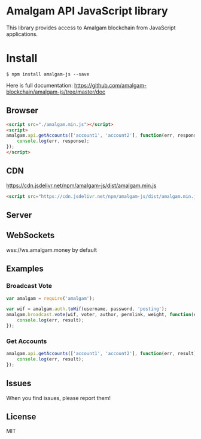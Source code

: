 # Amalgam API JavaScript library
This library provides access to Amalgam blockchain from JavaScript applications.

# Install
```
$ npm install amalgam-js --save
```

Here is full documentation:
https://github.com/amalgam-blockchain/amalgam-js/tree/master/doc

## Browser 
```html 
<script src="./amalgam.min.js"></script>
<script>
amalgam.api.getAccounts(['account1', 'account2'], function(err, response){
    console.log(err, response);
});
</script>
```

## CDN
https://cdn.jsdelivr.net/npm/amalgam-js/dist/amalgam.min.js<br/>
```html
<script src="https://cdn.jsdelivr.net/npm/amalgam-js/dist/amalgam.min.js"></script>
```

## Server

## WebSockets
wss://ws.amalgam.money by default<br/>

## Examples
### Broadcast Vote
```js
var amalgam = require('amalgam');

var wif = amalgam.auth.toWif(username, password, 'posting');
amalgam.broadcast.vote(wif, voter, author, permlink, weight, function(err, result) {
	console.log(err, result);
});
```

### Get Accounts
```js
amalgam.api.getAccounts(['account1', 'account2'], function(err, result) {
	console.log(err, result);
});
```

## Issues
When you find issues, please report them!

## License
MIT
